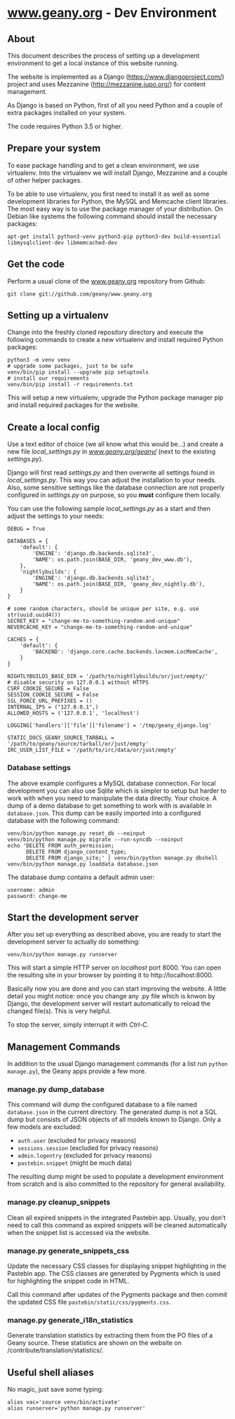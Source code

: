 www.geany.org - Dev Environment
===============================

About
-----
This document describes the process of setting up a development environment to
get a local instance of this website running.

The website is implemented as a Django (https://www.djangoproject.com/) project
and uses Mezzanine (http://mezzanine.jupo.org/) for content management.

As Django is based on Python, first of all you need Python and a couple of
extra packages installed on your system.

The code requires Python 3.5 or higher.


Prepare your system
-------------------

To ease package handling and to get a clean environment, we use
virtualenv. Into the virtualenv we will install Django, Mezzanine and a couple of
other helper packages.

To be able to use virtualenv, you first need to install it as well as some
development libraries for Python, the MySQL and Memcache client libraries.
The most easy way is to use the package manager of your distribution.
On Debian like systems the following command should install the necessary
packages:

    apt-get install python3-venv python3-pip python3-dev build-essential libmysqlclient-dev libmemcached-dev


Get the code
------------

Perform a usual clone of the www.geany.org repository from Github:

    git clone git://github.com/geany/www.geany.org


Setting up a virtualenv
-----------------------

Change into the freshly cloned repository directory and execute the following commands
to create a new virtualenv and install required Python packages:

    python3 -m venv venv
    # upgrade some packages, just to be safe
    venv/bin/pip install --upgrade pip setuptools
    # install our requirements
    venv/bin/pip install -r requirements.txt

This will setup a new virtualenv, upgrade the Python package manager
pip and install required packages for the website.


Create a local config
---------------------

Use a text editor of choice (we all know what this would be...) and create a new file
*local_settings.py* in *www.geany.org/geany/* (next to the existing *settings.py*).

Django will first read *settings.py* and then overwrite all settings found in
*local_settings.py*. This way you can adjust the installation to your needs.
Also, some sensitive settings like the database connection are not properly
configured in *settings.py* on purpose, so you **must** configure them
locally.

You can use the following sample *local_settings.py* as a start and then adjust
the settings to your needs:

    DEBUG = True

    DATABASES = {
        'default': {
            'ENGINE': 'django.db.backends.sqlite3',
            'NAME': os.path.join(BASE_DIR, 'geany_dev_www.db'),
        },
        'nightlybuilds': {
            'ENGINE': 'django.db.backends.sqlite3',
            'NAME': os.path.join(BASE_DIR, 'geany_dev_nightly.db'),
        }
    }

    # some random characters, should be unique per site, e.g. use str(uuid.uuid4())
    SECRET_KEY = "change-me-to-something-random-and-unique"
    NEVERCACHE_KEY = "change-me-to-something-random-and-unique"

    CACHES = {
        'default': {
            'BACKEND': 'django.core.cache.backends.locmem.LocMemCache',
        }
    }

    NIGHTLYBUILDS_BASE_DIR = '/path/to/nightlybuilds/or/just/empty/'
    # disable security on 127.0.0.1 without HTTPS
    CSRF_COOKIE_SECURE = False
    SESSION_COOKIE_SECURE = False
    SSL_FORCE_URL_PREFIXES = ()
    INTERNAL_IPS = ("127.0.0.1",)
    ALLOWED_HOSTS = ('127.0.0.1', 'localhost')

    LOGGING['handlers']['file']['filename'] = '/tmp/geany_django.log'

    STATIC_DOCS_GEANY_SOURCE_TARBALL = '/path/to/geany/source/tarball/or/just/empty'
    IRC_USER_LIST_FILE = '/path/to/irc/data/or/just/empty'


### Database settings

The above example configures a MySQL database connection.
For local development you can also use Sqlite which is simpler
to setup but harder to work with when you need to manipulate the
data directly.
Your choice.
A dump of a demo database to get something to work with is available in
`database.json`.
This dump can be easily imported into
a configured database with the following command:

    venv/bin/python manage.py reset_db --noinput
    venv/bin/python manage.py migrate --run-syncdb --noinput
    echo 'DELETE FROM auth_permission;
          DELETE FROM django_content_type;
          DELETE FROM django_site;' | venv/bin/python manage.py dbshell
    venv/bin/python manage.py loaddata database.json

The database dump contains a default admin user:

    username: admin
    password: change-me


Start the development server
----------------------------

After you set up everything as described above, you are ready
to start the development server to actually do something:

    venv/bin/python manage.py runserver

This will start a simple HTTP server on *localhost* port 8000.
You can open the resulting site in your browser by pointing it
to http://localhost:8000.

Basically now you are done and you can start improving the website.
A little detail you might notice: once you change any .py file
which is knwon by Django, the development server will restart automatically
to reload the changed file(s). This is very helpful.

To stop the server, simply interrupt it with *Ctrl-C*.


Management Commands
-----------------------

In addition to the usual Django management commands (for a
list run `python manage.py`), the Geany apps provide a few more.

### manage.py dump_database

This command will dump the configured database to a file
named `database.json` in the current directory.
The generated dump is not a SQL dump but consists of JSON
objects of all models known to Django. Only a few models
are excluded:

 * `auth.user` (excluded for privacy reasons)
 * `sessions.session` (excluded for privacy reasons)
 * `admin.logentry` (excluded for privacy reasons)
 * `pastebin.snippet` (might be much data)

The resulting dump might be used to populate a development
environment from scratch and is also committed to the
repository for general availability.


### manage.py cleanup_snippets

Clean all expired snippets in the integrated Pastebin app.
Usually, you don't need to call this command as expired
snippets will be cleaned automatically when the snippet list
is accessed via the website.


### manage.py generate_snippets_css

Update the necessary CSS classes for displaying snippet
highlighting in the Pastebin app.
The CSS classes are generated by Pygments which is used
for highlighting the snippet code in HTML.

Call this command after updates of the Pygments package and
then commit the updated CSS file `pastebin/static/css/pygments.css`.


### manage.py generate_i18n_statistics

Generate translation statistics by extracting them from the
PO files of a Geany source. These statistics are shown on the
website on /contribute/translation/statistics/.


Useful shell aliases
--------------------

No magic, just save some typing:

    alias vac='source venv/bin/activate'
    alias runserver='python manage.py runserver'
